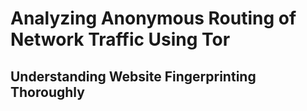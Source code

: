 # Analyzing Anonymous Routing of Network Traffic Using Tor

## Understanding Website Fingerprinting Thoroughly

